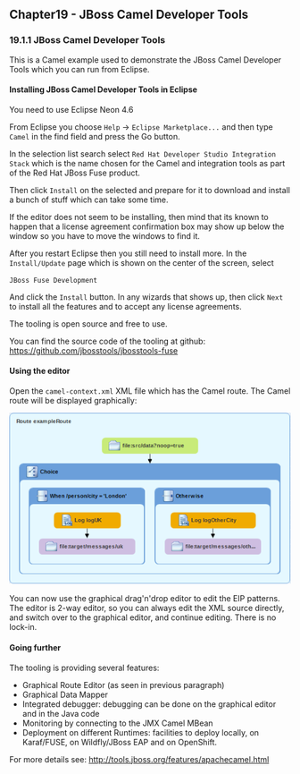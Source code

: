 Chapter19 - JBoss Camel Developer Tools
---------------------------------------

### 19.1.1 JBoss Camel Developer Tools

This is a Camel example used to demonstrate the JBoss Camel Developer Tools
which you can run from Eclipse.


#### Installing JBoss Camel Developer Tools in Eclipse

You need to use Eclipse Neon 4.6

From Eclipse you choose `Help` -> `Eclipse Marketplace...`
  and then type `Camel` in the find field and press the Go button. 

In the selection list search select `Red Hat Developer Studio Integration Stack` which is the 
name chosen for the Camel and integration tools as part of the Red Hat JBoss Fuse product.

Then click `Install` on the selected and prepare for it to download and install a bunch of stuff which can take some time.

If the editor does not seem to be installing, then mind that its known to happen that a license agreement confirmation
box may show up below the window so you have to move the windows to find it.

After you restart Eclipse then you still need to install more. In the `Install/Update` page which is shown
on the center of the screen, select

    JBoss Fuse Development
    
And click the `Install` button. In any wizards that shows up, then click `Next` to install all the features
and to accept any license agreements.

The tooling is open source and free to use.

You can find the source code of the tooling at github: https://github.com/jbosstools/jbosstools-fuse
   
    
#### Using the editor

Open the `camel-context.xml` XML file which has the Camel route. The Camel route will be displayed graphically:

![Screenshot](img/camelRoute.png)

You can now use the graphical drag'n'drop editor to edit the EIP patterns.
The editor is 2-way editor, so you can always edit the XML source directly, and switch over
to the graphical editor, and continue editing. There is no lock-in.


#### Going further

The tooling is providing several features:
- Graphical Route Editor (as seen in previous paragraph)
- Graphical Data Mapper
- Integrated debugger: debugging can be done on the graphical editor and in the Java code
- Monitoring by connecting to the JMX Camel MBean
- Deployment on different Runtimes: facilities to deploy locally, on Karaf/FUSE, on Wildfly/JBoss EAP and on OpenShift.

For more details see: http://tools.jboss.org/features/apachecamel.html

